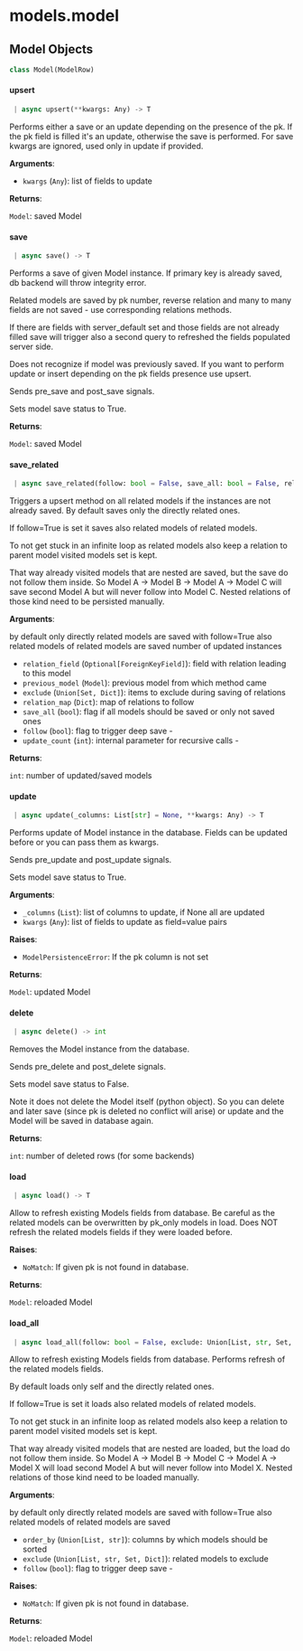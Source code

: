 <a name="models.model"></a>
# models.model

<a name="models.model.Model"></a>
## Model Objects

```python
class Model(ModelRow)
```

<a name="models.model.Model.upsert"></a>
#### upsert

```python
 | async upsert(**kwargs: Any) -> T
```

Performs either a save or an update depending on the presence of the pk.
If the pk field is filled it's an update, otherwise the save is performed.
For save kwargs are ignored, used only in update if provided.

**Arguments**:

- `kwargs` (`Any`): list of fields to update

**Returns**:

`Model`: saved Model

<a name="models.model.Model.save"></a>
#### save

```python
 | async save() -> T
```

Performs a save of given Model instance.
If primary key is already saved, db backend will throw integrity error.

Related models are saved by pk number, reverse relation and many to many fields
are not saved - use corresponding relations methods.

If there are fields with server_default set and those fields
are not already filled save will trigger also a second query
to refreshed the fields populated server side.

Does not recognize if model was previously saved.
If you want to perform update or insert depending on the pk
fields presence use upsert.

Sends pre_save and post_save signals.

Sets model save status to True.

**Returns**:

`Model`: saved Model

<a name="models.model.Model.save_related"></a>
#### save\_related

```python
 | async save_related(follow: bool = False, save_all: bool = False, relation_map: Dict = None, exclude: Union[Set, Dict] = None, update_count: int = 0, previous_model: "Model" = None, relation_field: Optional["ForeignKeyField"] = None) -> int
```

Triggers a upsert method on all related models
if the instances are not already saved.
By default saves only the directly related ones.

If follow=True is set it saves also related models of related models.

To not get stuck in an infinite loop as related models also keep a relation
to parent model visited models set is kept.

That way already visited models that are nested are saved, but the save do not
follow them inside. So Model A -> Model B -> Model A -> Model C will save second
Model A but will never follow into Model C.
Nested relations of those kind need to be persisted manually.

**Arguments**:

by default only directly related models are saved
with follow=True also related models of related models are saved
number of updated instances
- `relation_field` (`Optional[ForeignKeyField]`): field with relation leading to this model
- `previous_model` (`Model`): previous model from which method came
- `exclude` (`Union[Set, Dict]`): items to exclude during saving of relations
- `relation_map` (`Dict`): map of relations to follow
- `save_all` (`bool`): flag if all models should be saved or only not saved ones
- `follow` (`bool`): flag to trigger deep save -
- `update_count` (`int`): internal parameter for recursive calls -

**Returns**:

`int`: number of updated/saved models

<a name="models.model.Model.update"></a>
#### update

```python
 | async update(_columns: List[str] = None, **kwargs: Any) -> T
```

Performs update of Model instance in the database.
Fields can be updated before or you can pass them as kwargs.

Sends pre_update and post_update signals.

Sets model save status to True.

**Arguments**:

- `_columns` (`List`): list of columns to update, if None all are updated
- `kwargs` (`Any`): list of fields to update as field=value pairs

**Raises**:

- `ModelPersistenceError`: If the pk column is not set

**Returns**:

`Model`: updated Model

<a name="models.model.Model.delete"></a>
#### delete

```python
 | async delete() -> int
```

Removes the Model instance from the database.

Sends pre_delete and post_delete signals.

Sets model save status to False.

Note it does not delete the Model itself (python object).
So you can delete and later save (since pk is deleted no conflict will arise)
or update and the Model will be saved in database again.

**Returns**:

`int`: number of deleted rows (for some backends)

<a name="models.model.Model.load"></a>
#### load

```python
 | async load() -> T
```

Allow to refresh existing Models fields from database.
Be careful as the related models can be overwritten by pk_only models in load.
Does NOT refresh the related models fields if they were loaded before.

**Raises**:

- `NoMatch`: If given pk is not found in database.

**Returns**:

`Model`: reloaded Model

<a name="models.model.Model.load_all"></a>
#### load\_all

```python
 | async load_all(follow: bool = False, exclude: Union[List, str, Set, Dict] = None, order_by: Union[List, str] = None) -> T
```

Allow to refresh existing Models fields from database.
Performs refresh of the related models fields.

By default loads only self and the directly related ones.

If follow=True is set it loads also related models of related models.

To not get stuck in an infinite loop as related models also keep a relation
to parent model visited models set is kept.

That way already visited models that are nested are loaded, but the load do not
follow them inside. So Model A -> Model B -> Model C -> Model A -> Model X
will load second Model A but will never follow into Model X.
Nested relations of those kind need to be loaded manually.

**Arguments**:

by default only directly related models are saved
with follow=True also related models of related models are saved
- `order_by` (`Union[List, str]`): columns by which models should be sorted
- `exclude` (`Union[List, str, Set, Dict]`): related models to exclude
- `follow` (`bool`): flag to trigger deep save -

**Raises**:

- `NoMatch`: If given pk is not found in database.

**Returns**:

`Model`: reloaded Model

